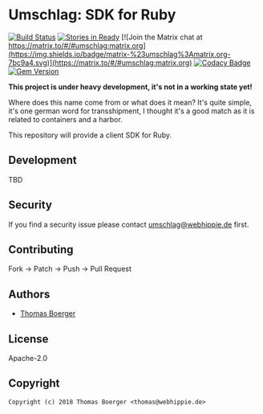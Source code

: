 # Umschlag: SDK for Ruby

[![Build Status](http://cloud.drone.io/api/badges/umschlag/umschlag-ruby/status.svg)](http://cloud.drone.io/umschlag/umschlag-ruby)
[![Stories in Ready](https://badge.waffle.io/umschlag/umschlag-api.svg?label=ready&title=Ready)](http://waffle.io/umschlag/umschlag-api)
[![Join the Matrix chat at https://matrix.to/#/#umschlag:matrix.org](https://img.shields.io/badge/matrix-%23umschlag%3Amatrix.org-7bc9a4.svg)](https://matrix.to/#/#umschlag:matrix.org)
[![Codacy Badge](https://api.codacy.com/project/badge/Grade/892ff7a444a24efeb15864823512b970)](https://www.codacy.com/app/umschlag/umschlag-ruby?utm_source=github.com&amp;utm_medium=referral&amp;utm_content=umschlag/umschlag-ruby&amp;utm_campaign=Badge_Grade)
[![Gem Version](https://badge.fury.io/rb/umschlag.svg)](https://badge.fury.io/rb/umschlag)

**This project is under heavy development, it's not in a working state yet!**

Where does this name come from or what does it mean? It's quite simple, it's one german word for transshipment, I thought it's a good match as it is related to containers and a harbor.

This repository will provide a client SDK for Ruby.


## Development

TBD


## Security

If you find a security issue please contact umschlag@webhippie.de first.


## Contributing

Fork -> Patch -> Push -> Pull Request


## Authors

* [Thomas Boerger](https://github.com/tboerger)


## License

Apache-2.0


## Copyright

```
Copyright (c) 2018 Thomas Boerger <thomas@webhippie.de>
```
